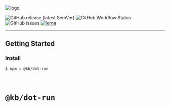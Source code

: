 [![logo](https://keithboice.github.io/.github/assets/logo.png)](https://raw.githubusercontent.com/keithboice/.github/docs/assets/logo.png)

![GitHub release (latest SemVer)](https://img.shields.io/github/v/release/keithboice/kb?sort=semver&style=for-the-badge)
![GitHub Workflow Status](https://img.shields.io/github/workflow/status/keithboice/kb/ci?style=for-the-badge)
![GitHub issues](https://img.shields.io/github/issues-raw/keithboice/kb?style=for-the-badge)
[![lerna](https://img.shields.io/badge/maintained%20with-lerna-cc00ff.svg?style=for-the-badge)](https://lerna.js.org/)

---

## Getting Started

### Install

```shell
$ npm i @kb/dot-run
```

<br />

# `@kb/dot-run`
